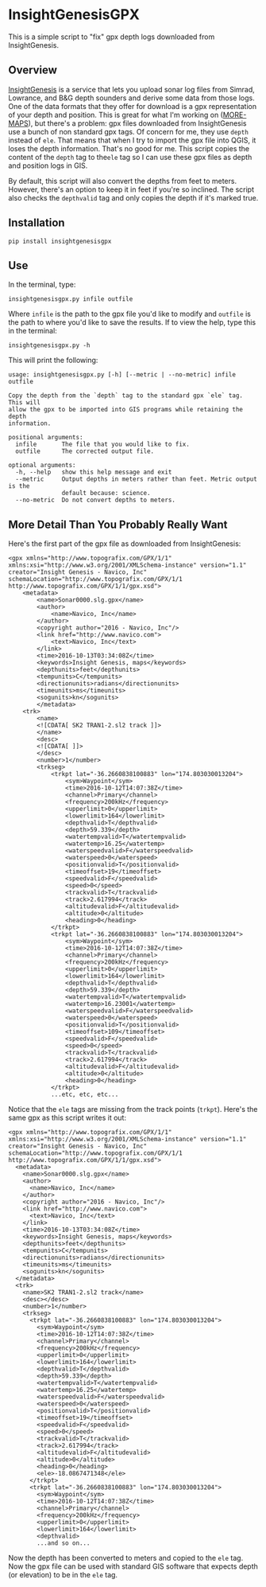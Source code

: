 # InsightGenesisGPX
This is a simple script to "fix" gpx depth logs downloaded from InsightGenesis.

## Overview

[InsightGenesis](https://gofreemarine.com/insight-genesis/) is a service that lets you upload sonar log files from Simrad, Lowrance, and B&G depth sounders and derive some data from those logs. One of the data formats that they offer for download is a gpx representation of your depth and position. This is great for what I'm working on ([MORE-MAPS](http://more-maps.org)), but there's a problem: gpx files downloaded from InsightGenesis use a bunch of non standard gpx tags. Of concern for me, they use `depth` instead of `ele`. That means that when I try to import the gpx file into QGIS, it loses the depth information. That's no good for me. This script copies the content of the `depth` tag to the`ele` tag so I can use these gpx files as depth and position logs in GIS.

By default, this script will also convert the depths from feet to meters. However, there's an option to keep it in feet if you're so inclined. The script also checks the `depthvalid` tag and only copies the depth if it's marked true.

## Installation

    pip install insightgenesisgpx

## Use

In the terminal, type:

    insightgenesisgpx.py infile outfile
    
Where `infile` is the path to the gpx file you'd like to modify and `outfile` is the path to where you'd like to save the results. If to view the help, type this in the terminal:

    insightgenesisgpx.py -h
    
This will print the following:

    usage: insightgenesisgpx.py [-h] [--metric | --no-metric] infile outfile

    Copy the depth from the `depth` tag to the standard gpx `ele` tag. This will
    allow the gpx to be imported into GIS programs while retaining the depth
    information.

    positional arguments:
      infile       The file that you would like to fix.
      outfile      The corrected output file.

    optional arguments:
      -h, --help   show this help message and exit
      --metric     Output depths in meters rather than feet. Metric output is the
                   default because: science.
      --no-metric  Do not convert depths to meters.

## More Detail Than You Probably Really Want

Here's the first part of the gpx file as downloaded from InsightGenesis:

    <gpx xmlns="http://www.topografix.com/GPX/1/1" xmlns:xsi="http://www.w3.org/2001/XMLSchema-instance" version="1.1" creator="Insight Genesis - Navico, Inc" schemaLocation="http://www.topografix.com/GPX/1/1 http://www.topografix.com/GPX/1/1/gpx.xsd">
        <metadata>
            <name>Sonar0000.slg.gpx</name>
            <author>
                <name>Navico, Inc</name>
            </author>
            <copyright author="2016 - Navico, Inc"/>
            <link href="http://www.navico.com">
                <text>Navico, Inc</text>
            </link>
            <time>2016-10-13T03:34:08Z</time>
            <keywords>Insight Genesis, maps</keywords>
            <depthunits>feet</depthunits>
            <tempunits>C</tempunits>
            <directionunits>radians</directionunits>
            <timeunits>ms</timeunits>
            <sogunits>kn</sogunits>
            </metadata>
        <trk>
            <name>
            <![CDATA[ SK2 TRAN1-2.sl2 track ]]>
            </name>
            <desc>
            <![CDATA[ ]]>
            </desc>
            <number>1</number>
            <trkseg>
                <trkpt lat="-36.2660838100883" lon="174.803030013204">
                    <sym>Waypoint</sym>
                    <time>2016-10-12T14:07:38Z</time>
                    <channel>Primary</channel>
                    <frequency>200kHz</frequency>
                    <upperlimit>0</upperlimit>
                    <lowerlimit>164</lowerlimit>
                    <depthvalid>T</depthvalid>
                    <depth>59.339</depth>
                    <watertempvalid>T</watertempvalid>
                    <watertemp>16.25</watertemp>
                    <waterspeedvalid>F</waterspeedvalid>
                    <waterspeed>0</waterspeed>
                    <positionvalid>T</positionvalid>
                    <timeoffset>19</timeoffset>
                    <speedvalid>F</speedvalid>
                    <speed>0</speed>
                    <trackvalid>T</trackvalid>
                    <track>2.617994</track>
                    <altitudevalid>F</altitudevalid>
                    <altitude>0</altitude>
                    <heading>0</heading>
                </trkpt>
                <trkpt lat="-36.2660838100883" lon="174.803030013204">
                    <sym>Waypoint</sym>
                    <time>2016-10-12T14:07:38Z</time>
                    <channel>Primary</channel>
                    <frequency>200kHz</frequency>
                    <upperlimit>0</upperlimit>
                    <lowerlimit>164</lowerlimit>
                    <depthvalid>T</depthvalid>
                    <depth>59.339</depth>
                    <watertempvalid>T</watertempvalid>
                    <watertemp>16.23001</watertemp>
                    <waterspeedvalid>F</waterspeedvalid>
                    <waterspeed>0</waterspeed>
                    <positionvalid>T</positionvalid>
                    <timeoffset>109</timeoffset>
                    <speedvalid>F</speedvalid>
                    <speed>0</speed>
                    <trackvalid>T</trackvalid>
                    <track>2.617994</track>
                    <altitudevalid>F</altitudevalid>
                    <altitude>0</altitude>
                    <heading>0</heading>
                </trkpt>
                ...etc, etc, etc...

Notice that the `ele` tags are missing from the track points (`trkpt`). Here's the same gpx as this script writes it out:

    <gpx xmlns="http://www.topografix.com/GPX/1/1" xmlns:xsi="http://www.w3.org/2001/XMLSchema-instance" version="1.1" creator="Insight Genesis - Navico, Inc" schemaLocation="http://www.topografix.com/GPX/1/1 http://www.topografix.com/GPX/1/1/gpx.xsd">
      <metadata>
        <name>Sonar0000.slg.gpx</name>
        <author>
          <name>Navico, Inc</name>
        </author>
        <copyright author="2016 - Navico, Inc"/>
        <link href="http://www.navico.com">
          <text>Navico, Inc</text>
        </link>
        <time>2016-10-13T03:34:08Z</time>
        <keywords>Insight Genesis, maps</keywords>
        <depthunits>feet</depthunits>
        <tempunits>C</tempunits>
        <directionunits>radians</directionunits>
        <timeunits>ms</timeunits>
        <sogunits>kn</sogunits>
      </metadata>
      <trk>
        <name>SK2 TRAN1-2.sl2 track</name>
        <desc></desc>
        <number>1</number>
        <trkseg>
          <trkpt lat="-36.2660838100883" lon="174.803030013204">
            <sym>Waypoint</sym>
            <time>2016-10-12T14:07:38Z</time>
            <channel>Primary</channel>
            <frequency>200kHz</frequency>
            <upperlimit>0</upperlimit>
            <lowerlimit>164</lowerlimit>
            <depthvalid>T</depthvalid>
            <depth>59.339</depth>
            <watertempvalid>T</watertempvalid>
            <watertemp>16.25</watertemp>
            <waterspeedvalid>F</waterspeedvalid>
            <waterspeed>0</waterspeed>
            <positionvalid>T</positionvalid>
            <timeoffset>19</timeoffset>
            <speedvalid>F</speedvalid>
            <speed>0</speed>
            <trackvalid>T</trackvalid>
            <track>2.617994</track>
            <altitudevalid>F</altitudevalid>
            <altitude>0</altitude>
            <heading>0</heading>
            <ele>-18.0867471348</ele>
          </trkpt>
          <trkpt lat="-36.2660838100883" lon="174.803030013204">
            <sym>Waypoint</sym>
            <time>2016-10-12T14:07:38Z</time>
            <channel>Primary</channel>
            <frequency>200kHz</frequency>
            <upperlimit>0</upperlimit>
            <lowerlimit>164</lowerlimit>
            <depthvalid>
            ...and so on...
            
Now the depth has been converted to meters and copied to the `ele` tag. Now the gpx file can be used with standard GIS software that expects depth (or elevation) to be in the `ele` tag.
